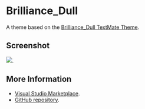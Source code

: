 # Brilliance_Dull

A theme based on the [Brilliance_Dull TextMate Theme](http://colorsublime.com/theme/Brilliance_Dull).


## Screenshot
![](https://raw.githubusercontent.com/gerane/VSCodeThemes/master/gerane.Theme-Brilliance_Dull/screenshot.png).


## More Information
* [Visual Studio Marketplace](https://marketplace.visualstudio.com/items/gerane.Theme-BrillianceDull).
* [GitHub repository](https://github.com/gerane/VSCodeThemes).
